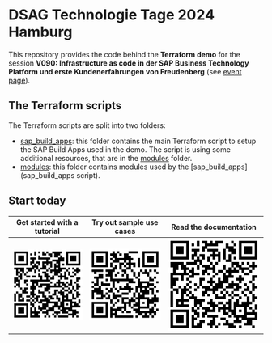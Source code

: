 # DSAG Technologie Tage 2024 Hamburg

This repository provides the code behind the **Terraform demo** for the session **V090: Infrastructure as code in der SAP Business Technology Platform und erste Kundenerfahrungen von Freudenberg** (see [event page](https://dsagtechtage.plazz.net/)).

## The Terraform scripts

The Terraform scripts are split into two folders:

- [sap_build_apps](sap_build_apps): this folder contains the main Terraform script to setup the SAP Build Apps used in the demo. The script is using some additional resources, that are in the [modules](modules) folder.
- [modules](modules): this folder contains modules used by the [sap_build_apps](sap_build_apps script).

## Start today

| Get started with a tutorial |  Try out sample use cases| Read the documentation|
| --------------------------- | ------------------------ | --------------------- |
| ![Tutorial at developers.sap.com](pictures/qrcode1.svg) | ![Try out sample use cases](pictures/qrcode2.svg) | ![TRead the documentation](pictures/qrcode3.svg) |
